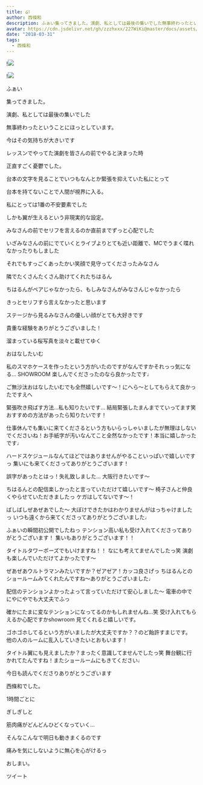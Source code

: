 ```yaml
---
title: ໒꒱
author: 西條和
description: ふぁい集ってきました。演劇、私としては最後の集いでした無事終わったということにほっとしています。今...
avatar: https://cdn.jsdelivr.net/gh/zzzhxxx/227WiKi@master/docs/assets/photo/avatar/nagomi.jpg
date: "2018-03-31"
tags:
  - 西條和
---
```


!![](https://cdn.jsdelivr.net/gh/zzzhxxx/227WiKi-image@master/blog-image/nagomi-2018-03-31_1.jpg)

!![](https://cdn.jsdelivr.net/gh/zzzhxxx/227WiKi-image@master/blog-image/nagomi-2018-03-31_2.jpg)








ふぁい












集ってきました。









演劇、私としては最後の集いでした










無事終わったということにほっとしています。









今はその気持ちが大きいです











レッスンでやってた演劇を皆さんの前でやると決まった時








正直すごく憂鬱でした。








台本の文字を見ることでいつもなんとか緊張を抑えていた私にとって








台本を持てないことで人間が視界に入る。









私にとっては1番の不安要素でした










しかも翼が生えるという非現実的な設定。










みなさんの前でセリフを言えるのか直前までずっと心配でした









いざみなさんの前にでていくとライブよりとても近い距離で、MCでうまく喋れなかったりもしました









それでもすっごくあったかい笑顔で見守ってくださったみなさん









隣でたくさんたくさん助けてくれたちはるん









ちはるんがペアじゃなかったら、もしみなさんがみなさんじゃなかったら







きっとセリフすら言えなかったと思います











ステージから見るみなさんの優しい顔がとても大好きです









貴重な経験をありがとうございました！











溜まっている桜写真を淡々と載せてゆく









おはなしたいむ





私のスマホケースを作ったという方がいたのですがなんですかそれっっ気になる…
SHOWROOM 楽しんでくださったのなら良かったです♩





ご無沙汰おはなしたいむでも全然嬉しいです〜！にへら〜としてもらえて良かったですえへ






緊張吹き飛ばす方法…私も知りたいです…
結局緊張したまんまでていってます笑
おすすめの方法があったら知りたいです！






仕事休んでも集いに来てくださるという方もいらっしゃいましたが無理はしないでくださいね！お手紙字が汚いなんてこと全然なかったです！本当に嬉しかったです♩






ハードスケジュールなんてほどではありませんがやることいっぱいで嬉しいですっ
集いにも来てくださってありがとうございます！





誤字があったとはっ！失礼致しました…
大阪行きたいです〜





ちはるんとの配信楽しかったと言っていただけて嬉しいです〜
椅子さんと仲良くやらせていただきましたっ
ケガはしてないです〜！





ばしばしぜあぜあでした〜
大ぼけできたかはわかりませんがはっちゃけましたっ
いつも遠くから来てくださってありがとうございました♩







ふぁいの瞬間初公開でしたねっ
テンション高い私も受け入れてくださってありがとうございます！
集いもありがとうございます！！






タイトルタワーポーズでもいけますね！！
なにも考えてませんでしたっ笑
演劇も楽しんでいただけてよかったです〜







ぜあぜあウルトラマンみたいですか？ゼアゼア！カッコ良さげっ
ちはるんとのショールームみてくれたんですね〜ありがとうございました♩






配信のテンションよかったよって言っていただけて安心しました〜
電車の中でにやにやでも大丈夫でふっ






確かにたまに変なテンションになってるのかもしれませんね…笑
受け入れてもらえるか心配ですかshowroom 見てくれると嬉しいです。






ゴホゴホしてるという方がいましたが大丈夫ですか？？のど飴許すまじです。
他の人のルームに乱入していきたいとおもいます！




タイトル翼にも見えましたか？まったく意識してませんでしたっ笑
舞台観に行かれてたんですね！またショールームにもきてください♩









今日も読んでくださりありがとうございます







西條和でした。









1時間ごとに






ぎしぎしと






筋肉痛がどんどんひどくなっていく…








そんなこんなで明日も動きまくるのです







痛みを気にしないように無心を心がけるっ












おしまい。


ツイート



